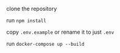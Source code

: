 clone the repository

run `npm install`

copy `.env.example` or rename it to just `.env`

run `docker-compose up --build`
